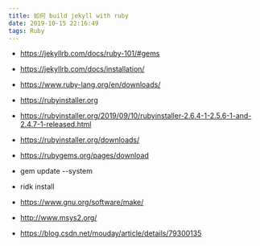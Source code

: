```yaml
---
title: 如何 build jekyll with ruby 
date: 2019-10-15 22:16:49  
tags: Ruby
---
```


- <https://jekyllrb.com/docs/ruby-101/#gems>
- <https://jekyllrb.com/docs/installation/>
- <https://www.ruby-lang.org/en/downloads/>
- <https://rubyinstaller.org>
- <https://rubyinstaller.org/2019/09/10/rubyinstaller-2.6.4-1-2.5.6-1-and-2.4.7-1-released.html>
- <https://rubyinstaller.org/downloads/>

- <https://rubygems.org/pages/download>

- gem update --system
- ridk install

- <https://www.gnu.org/software/make/>
- <http://www.msys2.org/>
- <https://blog.csdn.net/mouday/article/details/79300135>
